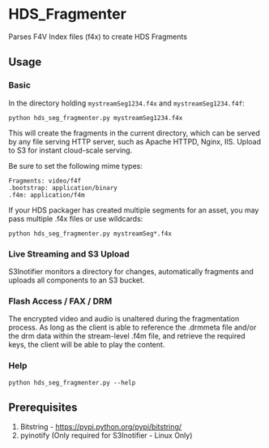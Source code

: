 # HDS_Fragmenter
Parses F4V Index files (f4x) to create HDS Fragments

## Usage
### Basic
In the directory holding `mystreamSeg1234.f4x` and `mystreamSeg1234.f4f`:

    python hds_seg_fragmenter.py mystreamSeg1234.f4x

This will create the fragments in the current directory, which can be served by any file serving HTTP server, such as Apache HTTPD, Nginx, IIS. Upload to S3 for instant cloud-scale serving.

Be sure to set the following mime types:

    Fragments: video/f4f
    .bootstrap: application/binary
    .f4m: application/f4m
    
If your HDS packager has created multiple segments for an asset, you may pass multiple .f4x files or use wildcards:

    python hds_seg_fragmenter.py mystreamSeg*.f4x

### Live Streaming and S3 Upload

S3Inotifier monitors a directory for changes, automatically fragments and uploads all components to an S3 bucket.

### Flash Access / FAX / DRM

The encrypted video and audio is unaltered during the fragmentation process. As long as the client is able to reference the .drmmeta file and/or the drm data within the stream-level .f4m file, and retrieve the required keys, the client will be able to play the content.

### Help


    python hds_seg_fragmenter.py --help


## Prerequisites
1. Bitstring - https://pypi.python.org/pypi/bitstring/
2. pyinotify (Only required for S3Inotifier - Linux Only)
